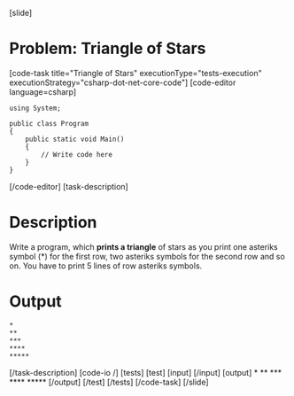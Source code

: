 [slide]
# Problem: Triangle of Stars
[code-task title="Triangle of Stars" executionType="tests-execution" executionStrategy="csharp-dot-net-core-code"]
[code-editor language=csharp]
```
using System;

public class Program
{
    public static void Main()
    {
        // Write code here
    }
}
```
[/code-editor]
[task-description]
# Description

Write a program, which **prints a triangle** of stars as you print one asteriks symbol \(\*\) for the first row, two asteriks symbols for the second row and so on. You have to print 5 lines of row asteriks symbols.

# Output
```
*
**
***
****
*****
```
[/task-description]
[code-io /]
[tests]
[test]
[input]
[/input]
[output]
\*
\*\*
\*\*\*
\*\*\*\*
\*\*\*\*\*
[/output]
[/test]
[/tests]
[/code-task]
[/slide]